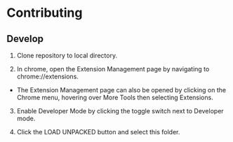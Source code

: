 # Contributing 

## Develop 

1. Clone repository to local directory. 

2. In chrome, open the Extension Management page by navigating to chrome://extensions.

- The Extension Management page can also be opened by clicking on the Chrome menu, hovering over More Tools then selecting Extensions.

3. Enable Developer Mode by clicking the toggle switch next to Developer mode.

4. Click the LOAD UNPACKED button and select this folder.
